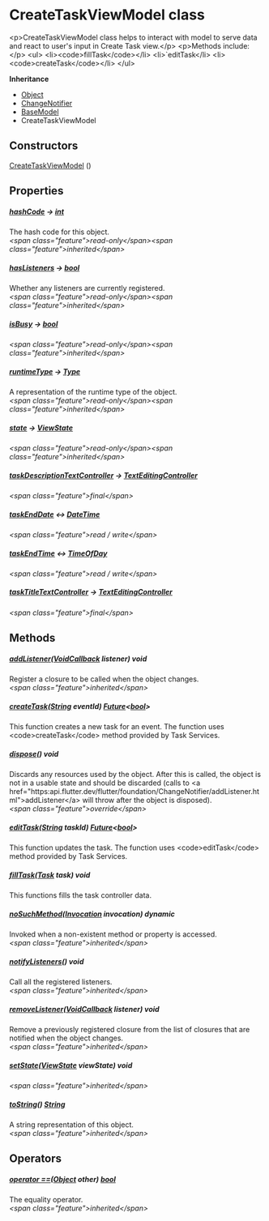 


# CreateTaskViewModel class









\<p\>CreateTaskViewModel class helps to interact with model to serve data
and react to user's input in Create Task view.\</p\>
\<p\>Methods include:\</p\>
\<ul\>
\<li\>\<code\>fillTask\</code\>\</li\>
\<li\>`editTask\</li\>
\<li\>\<code\>createTask\</code\>\</li\>
\</ul\>



**Inheritance**

- [Object](https:api.flutter.dev/flutter/dart-core/Object-class.html)
- [ChangeNotifier](https:api.flutter.dev/flutter/foundation/ChangeNotifier-class.html)
- [BaseModel](../view_model_base_view_model/BaseModel-class.md)
- CreateTaskViewModel








## Constructors

[CreateTaskViewModel](../view_model_after_auth_view_models_task_view_models_create_task_view_model/CreateTaskViewModel/CreateTaskViewModel.md) ()

   


## Properties

##### [hashCode](https:api.flutter.dev/flutter/dart-core/Object/hashCode.html) &#8594; [int](https:api.flutter.dev/flutter/dart-core/int-class.html)



The hash code for this object.  
_\<span class="feature"\>read-only\</span\>\<span class="feature"\>inherited\</span\>_



##### [hasListeners](https:api.flutter.dev/flutter/foundation/ChangeNotifier/hasListeners.html) &#8594; [bool](https:api.flutter.dev/flutter/dart-core/bool-class.html)



Whether any listeners are currently registered.  
_\<span class="feature"\>read-only\</span\>\<span class="feature"\>inherited\</span\>_



##### [isBusy](../view_model_base_view_model/BaseModel/isBusy.md) &#8594; [bool](https:api.flutter.dev/flutter/dart-core/bool-class.html)



  
_\<span class="feature"\>read-only\</span\>\<span class="feature"\>inherited\</span\>_



##### [runtimeType](https:api.flutter.dev/flutter/dart-core/Object/runtimeType.html) &#8594; [Type](https:api.flutter.dev/flutter/dart-core/Type-class.html)



A representation of the runtime type of the object.  
_\<span class="feature"\>read-only\</span\>\<span class="feature"\>inherited\</span\>_



##### [state](../view_model_base_view_model/BaseModel/state.md) &#8594; [ViewState](../enums_enums/ViewState.md)



  
_\<span class="feature"\>read-only\</span\>\<span class="feature"\>inherited\</span\>_



##### [taskDescriptionTextController](../view_model_after_auth_view_models_task_view_models_create_task_view_model/CreateTaskViewModel/taskDescriptionTextController.md) &#8594; [TextEditingController](https:api.flutter.dev/flutter/widgets/TextEditingController-class.html)



  
_\<span class="feature"\>final\</span\>_



##### [taskEndDate](../view_model_after_auth_view_models_task_view_models_create_task_view_model/CreateTaskViewModel/taskEndDate.md) &#8596; [DateTime](https:api.flutter.dev/flutter/dart-core/DateTime-class.html)



  
_\<span class="feature"\>read / write\</span\>_



##### [taskEndTime](../view_model_after_auth_view_models_task_view_models_create_task_view_model/CreateTaskViewModel/taskEndTime.md) &#8596; [TimeOfDay](https:api.flutter.dev/flutter/material/TimeOfDay-class.html)



  
_\<span class="feature"\>read / write\</span\>_



##### [taskTitleTextController](../view_model_after_auth_view_models_task_view_models_create_task_view_model/CreateTaskViewModel/taskTitleTextController.md) &#8594; [TextEditingController](https:api.flutter.dev/flutter/widgets/TextEditingController-class.html)



  
_\<span class="feature"\>final\</span\>_





## Methods

##### [addListener](https:api.flutter.dev/flutter/foundation/ChangeNotifier/addListener.html)([VoidCallback](https:api.flutter.dev/flutter/dart-ui/VoidCallback.html) listener) void



Register a closure to be called when the object changes.  
_\<span class="feature"\>inherited\</span\>_



##### [createTask](../view_model_after_auth_view_models_task_view_models_create_task_view_model/CreateTaskViewModel/createTask.md)([String](https:api.flutter.dev/flutter/dart-core/String-class.html) eventId) [Future](https:api.flutter.dev/flutter/dart-async/Future-class.html)&lt;[bool](https:api.flutter.dev/flutter/dart-core/bool-class.html)\>



This function creates a new task for an event.
The function uses \<code\>createTask\</code\> method provided by Task Services.  




##### [dispose](../view_model_after_auth_view_models_task_view_models_create_task_view_model/CreateTaskViewModel/dispose.md)() void



Discards any resources used by the object. After this is called, the
object is not in a usable state and should be discarded (calls to
\<a href="https:api.flutter.dev/flutter/foundation/ChangeNotifier/addListener.html"\>addListener\</a\> will throw after the object is disposed).  
_\<span class="feature"\>override\</span\>_



##### [editTask](../view_model_after_auth_view_models_task_view_models_create_task_view_model/CreateTaskViewModel/editTask.md)([String](https:api.flutter.dev/flutter/dart-core/String-class.html) taskId) [Future](https:api.flutter.dev/flutter/dart-async/Future-class.html)&lt;[bool](https:api.flutter.dev/flutter/dart-core/bool-class.html)\>



This function updates the task.
The function uses \<code\>editTask\</code\> method provided by Task Services.  




##### [fillTask](../view_model_after_auth_view_models_task_view_models_create_task_view_model/CreateTaskViewModel/fillTask.md)([Task](../models_task_task_model/Task-class.md) task) void



This functions fills the task controller data.  




##### [noSuchMethod](https:api.flutter.dev/flutter/dart-core/Object/noSuchMethod.html)([Invocation](https:api.flutter.dev/flutter/dart-core/Invocation-class.html) invocation) dynamic



Invoked when a non-existent method or property is accessed.  
_\<span class="feature"\>inherited\</span\>_



##### [notifyListeners](https:api.flutter.dev/flutter/foundation/ChangeNotifier/notifyListeners.html)() void



Call all the registered listeners.  
_\<span class="feature"\>inherited\</span\>_



##### [removeListener](https:api.flutter.dev/flutter/foundation/ChangeNotifier/removeListener.html)([VoidCallback](https:api.flutter.dev/flutter/dart-ui/VoidCallback.html) listener) void



Remove a previously registered closure from the list of closures that are
notified when the object changes.  
_\<span class="feature"\>inherited\</span\>_



##### [setState](../view_model_base_view_model/BaseModel/setState.md)([ViewState](../enums_enums/ViewState.md) viewState) void



  
_\<span class="feature"\>inherited\</span\>_



##### [toString](https:api.flutter.dev/flutter/dart-core/Object/toString.html)() [String](https:api.flutter.dev/flutter/dart-core/String-class.html)



A string representation of this object.  
_\<span class="feature"\>inherited\</span\>_





## Operators

##### [operator ==](https:api.flutter.dev/flutter/dart-core/Object/operator_equals.html)([Object](https:api.flutter.dev/flutter/dart-core/Object-class.html) other) [bool](https:api.flutter.dev/flutter/dart-core/bool-class.html)



The equality operator.  
_\<span class="feature"\>inherited\</span\>_















